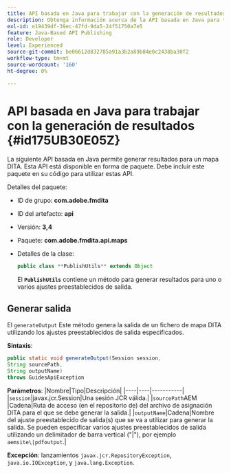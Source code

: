 ```yaml
---
title: API basada en Java para trabajar con la generación de resultados
description: Obtenga información acerca de la API basada en Java para trabajar con la generación de resultados
exl-id: e19439df-39ec-47fd-9da5-24f51750a7e5
feature: Java-Based API Publishing
role: Developer
level: Experienced
source-git-commit: be06612d832785a91a3b2a89b84e0c2438ba30f2
workflow-type: tm+mt
source-wordcount: '160'
ht-degree: 0%

---
```


# API basada en Java para trabajar con la generación de resultados {#id175UB30E05Z}

La siguiente API basada en Java permite generar resultados para un mapa DITA. Esta API está disponible en forma de paquete. Debe incluir este paquete en su código para utilizar estas API.

Detalles del paquete:

- ID de grupo: **com.adobe.fmdita**

- ID del artefacto: **api**

- Versión: **3,4**

- Paquete: ****com.adobe.fmdita.api.maps****

- Detalles de la clase:

  ```JAVA
  public class **PublishUtils** extends Object
  ```

  El **`PublishUtils`** contiene un método para generar resultados para uno o varios ajustes preestablecidos de salida.


## Generar salida

El ``generateOutput`` Este método genera la salida de un fichero de mapa DITA utilizando los ajustes preestablecidos de salida especificados.

**Sintaxis**:

```JAVA
public static void generateOutput(Session session,
String sourcePath,
String outputName)
throws GuidesApiException
```

**Parámetros**: |Nombre|Tipo|Descripción| |----|----|-----------| |`session`|javax.jcr.Session|Una sesión JCR válida.| |``sourcePath``AEM |Cadena|Ruta de acceso \(en el repositorio de\) del archivo de asignación DITA para el que se debe generar la salida.| |``outputName``|Cadena|Nombre del ajuste preestablecido de salida\(s\) que se va a utilizar para generar la salida. Se pueden especificar varios ajustes preestablecidos de salida utilizando un delimitador de barra vertical \(&quot;\|&quot;\), por ejemplo `aemsite\|pdfoutput`.|

**Excepción**: lanzamientos ``javax.jcr.RepositoryException``, `java.io.IOException`, y `java.lang.Exception`.
